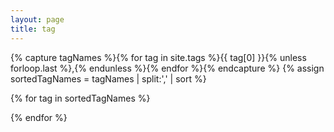```yaml
---
layout: page
title: tag
---
```


{% capture tagNames %}{% for tag in site.tags %}{{ tag[0] }}{% unless forloop.last %},{% endunless %}{% endfor %}{% endcapture %}
{% assign sortedTagNames = tagNames | split:',' | sort %}

{% for tag in sortedTagNames %}
<div id="tag_{{ tag }}" style="display:none;">
  <h1>{{ tag }}</h1>
  <ul>
    {% for post in site.tags[tag] %}
    <li><a href="{{ post.url }}">{{ post.title }}</a></li>
    {% endfor %}
  </ul>
</div>
{% endfor %}

<script>
function getTag() {
  var vars = [], hash;
  var hashes = window.location.href.slice(window.location.href.indexOf('?') + 1).split('&');
  return unescape(hashes[0]);
}

<!-- jQuery cannot get tag with id includes blank ... so use getElementById -->
$(document.getElementById("tag_" + getTag())).show();
</script>
